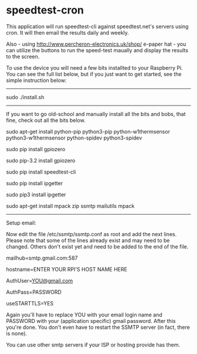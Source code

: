 # speedtest-cron
This application will run speedtest-cli against speedtest.net's servers using cron. It will then email the results daily and weekly.

Also - using http://www.percheron-electronics.uk/shop/ e-paper hat - you can utilize the buttons to run the speed-test maually and display the results to the screen.

To use the device you will need a few bits installted to your Raspberry Pi. You can see the full list below, but if you just want to get started, see the simple instruction below:

----------------------------------

sudo ./install.sh

----------------------------------

If you want to go old-school and manually install all the bits and bobs, that fine, check out all the bits below.

sudo apt-get install python-pip python3-pip python-w1thermsensor python3-w1thermsensor python-spidev python3-spidev

sudo pip install gpiozero

sudo pip-3.2 install gpiozero

sudo pip install speedtest-cli

sudo pip install ipgetter

sudo pip3 install ipgetter

sudo apt-get install mpack zip ssmtp mailutils mpack

---------------------------------

Setup email:

Now edit the file /etc/ssmtp/ssmtp.conf as root and add the next lines. Please note that some of the lines already exist and may need to be changed. Others don't exist yet and need to be added to the end of the file.

mailhub=smtp.gmail.com:587

hostname=ENTER YOUR RPI'S HOST NAME HERE

AuthUser=YOU@gmail.com

AuthPass=PASSWORD

useSTARTTLS=YES

Again you'll have to replace YOU with your email login name and PASSWORD with your (application specific) gmail password. 
After this you're done. You don't even have to restart the SSMTP server (in fact, there is none).

You can use other smtp servers if your ISP or hosting provide has them.

